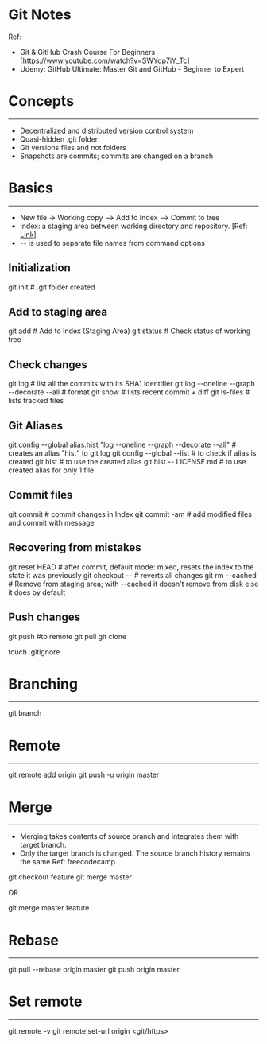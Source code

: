 # Git Notes

Ref: 
* Git & GitHub Crash Course For Beginners [https://www.youtube.com/watch?v=SWYqp7iY_Tc]
* Udemy: GitHub Ultimate: Master Git and GitHub - Beginner to Expert

# Concepts
-----------------------
* Decentralized and distributed version control system
* Quasi-hidden .git folder
* Git versions files and not folders
* Snapshots are commits; commits are changed on a branch 


# Basics
---------------------
* New file -> Working copy --> Add to Index --> Commit to tree
* Index: a staging area between working directory and repository. [Ref:
  [Link](https://shafiul.github.io/gitbook/1_the_git_index.html#:~:text=The%20Git%20index%20is%20used,is%20in%20your%20working%20directory.)]
* -- is used to separate file names from command options

## Initialization
git init # .git folder created

## Add to staging area
git add <file> # Add to Index (Staging Area) 
git status # Check status of working tree

## Check changes
git log # list all the commits with its SHA1 identifier
git log --oneline --graph --decorate --all # format
git show # lists recent commit + diff
git ls-files # lists tracked files

## Git Aliases
git config --global alias.hist "log --oneline --graph --decorate --all" # creates an alias "hist" to git log
git config --global --list # to check if alias is created
git hist # to use the created alias
git hist -- LICENSE.md # to use created alias for only 1 file

## Commit files
git commit # commit changes in Index
git commit -am # add modified files and commit with message

## Recovering from mistakes
git reset HEAD <file to be unstaged> # after commit, default mode: mixed, resets the index to the state it was previously
git checkout -- <file> # reverts all changes
git rm --cached <file> # Remove from staging area; with --cached it doesn't remove from disk else it does by default

## Push changes
git push #to remote
git pull
git clone

touch .gitignore

# Branching
----------------------
git branch <name>

# Remote
-----------------------
git remote add origin <link>
git push -u origin master

# Merge
-----------------------
* Merging takes contents of source branch and integrates them with target branch. 
* Only the target branch is changed. The source branch history remains the same
Ref: freecodecamp

git checkout feature
git merge master

OR

git merge master feature

# Rebase
-----------------------
git pull --rebase origin master
git push origin master

# Set remote
-----------------------
git remote -v
git remote set-url origin <git/https>
